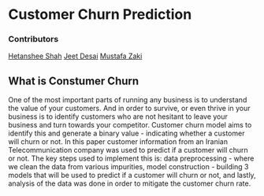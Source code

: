 # Customer Churn Prediction

### Contributors

[Hetanshee Shah](https://github.com/hetanshee)
[Jeet Desai](https://github.com/JEETDESAI25)
[Mustafa Zaki](https://github.com/mustafazaki98)

## What is Constumer Churn

One of the most important parts of running any business is to understand the value of your customers. And in order to survive, or even thrive in your business is to identify customers who are not hesitant to leave your business and turn towards your competitor. Customer churn model aims to identify this and generate a binary value - indicating whether a customer will churn or not. In this paper customer information from an Iranian Telecommunication company was used to predict if a customer will churn or not. The key steps used to implement this is: data preprocessing - where we clean the data from various impurities, model construction - building 3 models that will be used to predict if a customer will churn or not, and lastly, analysis of the data was done in order to mitigate the customer churn rate.

